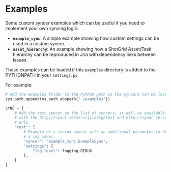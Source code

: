 # Examples


Some custom syncer examples which can be useful if you need to implement your own syncing
logic:

- **`example_sync`**: A simple example showing how custom settings can be used in a custom syncer.
- **`asset_hierarchy`**: An example showing how a ShotGrid Asset/Task hierarchy can be reproduced in Jira with dependency links between Issues.

These examples can be loaded if this `examples` directory is added to the PYTHONPATH in your `settings.py`

For example:
```python
# Add the examples folder to the Python path so the syncers can be loaded.
sys.path.append(os.path.abspath("./examples"))

SYNC = {
    # Add the test syncer to the list of syncers, it will be available
    # with the http://<your server>/jira2sg/test and http://<your server>/sg2jira/test
    # urls.
    "test": {
        # Example of a custom syncer with an additional parameter to define
        # a log level.
        "syncer": "example_sync.ExampleSync",
        "settings": {
            "log_level": logging.DEBUG
        },
    }
}
```
